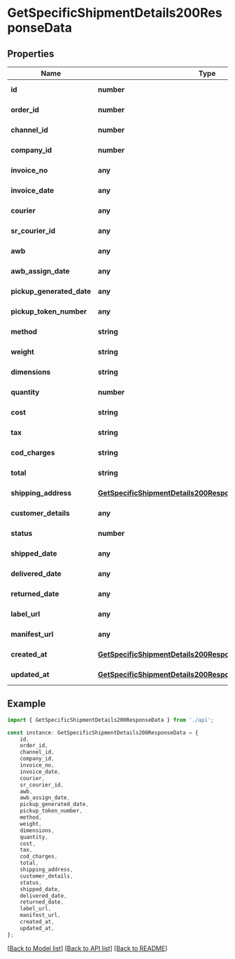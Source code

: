 # GetSpecificShipmentDetails200ResponseData


## Properties

Name | Type | Description | Notes
------------ | ------------- | ------------- | -------------
**id** | **number** |  | [default to undefined]
**order_id** | **number** |  | [default to undefined]
**channel_id** | **number** |  | [default to undefined]
**company_id** | **number** |  | [default to undefined]
**invoice_no** | **any** |  | [default to undefined]
**invoice_date** | **any** |  | [default to undefined]
**courier** | **any** |  | [default to undefined]
**sr_courier_id** | **any** |  | [default to undefined]
**awb** | **any** |  | [default to undefined]
**awb_assign_date** | **any** |  | [default to undefined]
**pickup_generated_date** | **any** |  | [default to undefined]
**pickup_token_number** | **any** |  | [default to undefined]
**method** | **string** |  | [default to undefined]
**weight** | **string** |  | [default to undefined]
**dimensions** | **string** |  | [default to undefined]
**quantity** | **number** |  | [default to undefined]
**cost** | **string** |  | [default to undefined]
**tax** | **string** |  | [default to undefined]
**cod_charges** | **string** |  | [default to undefined]
**total** | **string** |  | [default to undefined]
**shipping_address** | [**GetSpecificShipmentDetails200ResponseDataShippingAddress**](GetSpecificShipmentDetails200ResponseDataShippingAddress.md) |  | [default to undefined]
**customer_details** | **any** |  | [default to undefined]
**status** | **number** |  | [default to undefined]
**shipped_date** | **any** |  | [default to undefined]
**delivered_date** | **any** |  | [default to undefined]
**returned_date** | **any** |  | [default to undefined]
**label_url** | **any** |  | [default to undefined]
**manifest_url** | **any** |  | [default to undefined]
**created_at** | [**GetSpecificShipmentDetails200ResponseDataCreatedAt**](GetSpecificShipmentDetails200ResponseDataCreatedAt.md) |  | [default to undefined]
**updated_at** | [**GetSpecificShipmentDetails200ResponseDataCreatedAt**](GetSpecificShipmentDetails200ResponseDataCreatedAt.md) |  | [default to undefined]

## Example

```typescript
import { GetSpecificShipmentDetails200ResponseData } from './api';

const instance: GetSpecificShipmentDetails200ResponseData = {
    id,
    order_id,
    channel_id,
    company_id,
    invoice_no,
    invoice_date,
    courier,
    sr_courier_id,
    awb,
    awb_assign_date,
    pickup_generated_date,
    pickup_token_number,
    method,
    weight,
    dimensions,
    quantity,
    cost,
    tax,
    cod_charges,
    total,
    shipping_address,
    customer_details,
    status,
    shipped_date,
    delivered_date,
    returned_date,
    label_url,
    manifest_url,
    created_at,
    updated_at,
};
```

[[Back to Model list]](../README.md#documentation-for-models) [[Back to API list]](../README.md#documentation-for-api-endpoints) [[Back to README]](../README.md)
